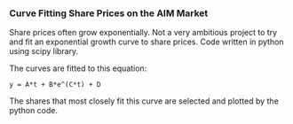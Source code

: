 ### Curve Fitting Share Prices on the AIM Market
Share prices often grow exponentially. Not a very ambitious project to try and fit an exponential growth curve to share prices. Code written in python using scipy library.

The curves are fitted to this equation:
```
y = A*t + B*e^(C*t) + D
```

The shares that most closely fit this curve are selected and plotted by the python code.
